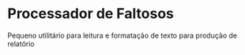 # Processador de Faltosos

Pequeno utilitário para leitura e formatação de texto para produção de relatório
